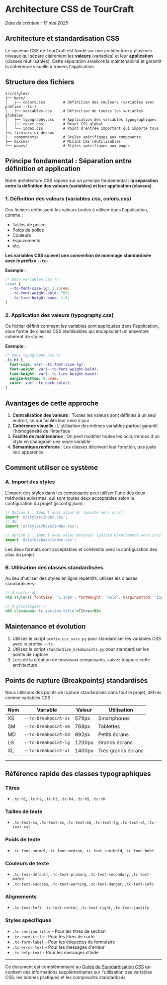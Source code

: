 # Architecture CSS de TourCraft

*Date de création : 17 mai 2025*

## Architecture et standardisation CSS

Le système CSS de TourCraft est fondé sur une architecture à plusieurs niveaux qui sépare clairement les **valeurs** (variables) et leur **application** (classes réutilisables). Cette séparation améliore la maintenabilité et garantit la cohérence visuelle à travers l'application.

## Structure des fichiers

```
src/styles/
├── base/
│   ├── colors.css        # Définition des couleurs (variables avec préfixe --tc-)
│   ├── variables.css     # Définition de toutes les variables globales
│   ├── typography.css    # Application des variables typographiques
│   ├── reset.css         # Reset CSS global
│   └── index.css         # Point d'entrée important qui importe tous les fichiers ci-dessus
├── components/           # Styles spécifiques aux composants
├── mixins/               # Mixins CSS réutilisables
└── pages/                # Styles spécifiques aux pages
```

## Principe fondamental : Séparation entre définition et application

Notre architecture CSS repose sur un principe fondamental : **la séparation entre la définition des valeurs (variables) et leur application (classes)**.

### 1. Définition des valeurs (variables.css, colors.css)

Ces fichiers définissent les valeurs brutes à utiliser dans l'application, comme :
- Tailles de police
- Poids de police
- Couleurs
- Espacements
- etc.

**Les variables CSS suivent une convention de nommage standardisée avec le préfixe `--tc-`.**

**Exemple :**
```css
/* Dans variables.css */
:root {
  --tc-font-size-lg: 1.25rem;
  --tc-font-weight-bold: 700;
  --tc-line-height-base: 1.5;
}
```

### 2. Application des valeurs (typography.css)

Ce fichier définit comment les variables sont appliquées dans l'application, sous forme de classes CSS réutilisables qui encapsulent un ensemble cohérent de styles.

**Exemple :**
```css
/* Dans typography.css */
.tc-h3 {
  font-size: var(--tc-font-size-lg);
  font-weight: var(--tc-font-weight-bold);
  line-height: var(--tc-line-height-base);
  margin-bottom: 0.6rem;
  color: var(--tc-dark-color);
}
```

## Avantages de cette approche

1. **Centralisation des valeurs** : Toutes les valeurs sont définies à un seul endroit, ce qui facilite leur mise à jour
2. **Cohérence visuelle** : L'utilisation des mêmes variables partout garantit l'homogénéité de l'interface
3. **Facilité de maintenance** : On peut modifier toutes les occurrences d'un style en changeant une seule variable
4. **Sémantique renforcée** : Les classes décrivent leur fonction, pas juste leur apparence

## Comment utiliser ce système

### A. Import des styles

L'import des styles dans les composants peut utiliser l'une des deux méthodes suivantes, qui sont toutes deux acceptables selon la configuration du projet (jsconfig.json) :

```jsx
// Option 1 : Import avec alias @/ (pointe vers src/)
import '@/styles/index.css';
// OU
import '@/styles/base/index.css';

// Option 2 : Import avec alias @styles/ (pointe directement vers src/styles/)
import '@styles/base/index.css';
```

Les deux formats sont acceptables et cohérents avec la configuration des alias du projet.

### B. Utilisation des classes standardisées

Au lieu d'utiliser des styles en ligne répétitifs, utilisez les classes standardisées :

```jsx
// À éviter ❌
<h3 style={{ fontSize: '1.1rem', fontWeight: 'bold', marginBottom: '15px' }}>Titre</h3>

// À privilégier ✅
<h3 className="tc-section-title">Titre</h3>
```

## Maintenance et évolution

1. Utilisez le script `prefix_css_vars.py` pour standardiser les variables CSS avec le préfixe `--tc-`
2. Utilisez le script `standardize_breakpoints.py` pour standardiser les points de rupture
3. Lors de la création de nouveaux composants, suivez toujours cette architecture

## Points de rupture (Breakpoints) standardisés

Nous utilisons des points de rupture standardisés dans tout le projet, définis comme variables CSS :

| Nom | Variable | Valeur | Utilisation |
|-----|----------|--------|-------------|
| XS | `--tc-breakpoint-xs` | 576px | Smartphones |
| SM | `--tc-breakpoint-sm` | 768px | Tablettes |
| MD | `--tc-breakpoint-md` | 992px | Petits écrans |
| LG | `--tc-breakpoint-lg` | 1200px | Grands écrans |
| XL | `--tc-breakpoint-xl` | 1400px | Très grands écrans |

---

## Référence rapide des classes typographiques

### Titres
- `.tc-h1`, `.tc-h2`, `.tc-h3`, `.tc-h4`, `.tc-h5`, `.tc-h6`

### Tailles de texte
- `.tc-text-xs`, `.tc-text-sm`, `.tc-text-md`, `.tc-text-lg`, `.tc-text-xl`, `.tc-text-xxl`

### Poids de texte
- `.tc-font-normal`, `.tc-font-medium`, `.tc-font-semibold`, `.tc-font-bold`

### Couleurs de texte
- `.tc-text-default`, `.tc-text-primary`, `.tc-text-secondary`, `.tc-text-muted`
- `.tc-text-success`, `.tc-text-warning`, `.tc-text-danger`, `.tc-text-info`

### Alignements
- `.tc-text-left`, `.tc-text-center`, `.tc-text-right`, `.tc-text-justify`

### Styles spécifiques
- `.tc-section-title` - Pour les titres de section
- `.tc-card-title` - Pour les titres de carte
- `.tc-form-label` - Pour les étiquettes de formulaire
- `.tc-error-text` - Pour les messages d'erreur
- `.tc-help-text` - Pour les messages d'aide

---

Ce document est complémentaire au [Guide de Standardisation CSS](/docs/css/GUIDE_STANDARDISATION_CSS.md) qui contient des informations supplémentaires sur l'utilisation des variables CSS, les bonnes pratiques et les composants standardisés.